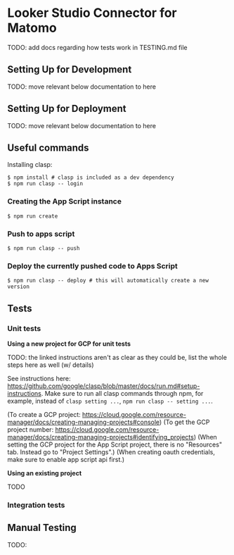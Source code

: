# Looker Studio Connector for Matomo

TODO: add docs regarding how tests work in TESTING.md file

## Setting Up for Development

TODO: move relevant below documentation to here

## Setting Up for Deployment

TODO: move relevant below documentation to here

## Useful commands

Installing clasp:

```
$ npm install # clasp is included as a dev dependency
$ npm run clasp -- login
```

### Creating the App Script instance

```
$ npm run create
```

### Push to apps script

```
$ npm run clasp -- push
```

### Deploy the currently pushed code to Apps Script

```
$ npm run clasp -- deploy # this will automatically create a new version
```

## Tests

### Unit tests

**Using a new project for GCP for unit tests**

TODO: the linked instructions aren't as clear as they could be, list the whole steps here as well (w/ details)

See instructions here: https://github.com/google/clasp/blob/master/docs/run.md#setup-instructions. Make sure
to run all clasp commands through npm, for example, instead of `clasp setting ...`, `npm run clasp -- setting ...`.

(To create a GCP project: https://cloud.google.com/resource-manager/docs/creating-managing-projects#console)
(To get the GCP project number: https://cloud.google.com/resource-manager/docs/creating-managing-projects#identifying_projects)
(When setting the GCP project for the App Script project, there is no "Resources" tab. Instead go to "Project Settings".)
(When creating oauth credentials, make sure to enable app script api first.)

**Using an existing project**

TODO

### Integration tests

## Manual Testing

TODO: 
